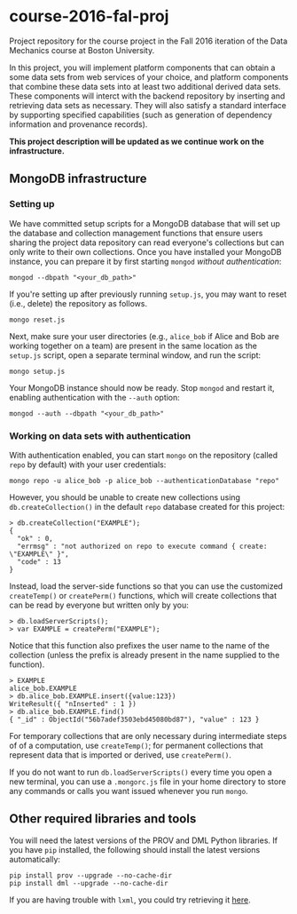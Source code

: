 # course-2016-fal-proj
Project repository for the course project in the Fall 2016 iteration of the Data Mechanics course at Boston University.

In this project, you will implement platform components that can obtain a some data sets from web services of your choice, and platform components that combine these data sets into at least two additional derived data sets. These components will interct with the backend repository by inserting and retrieving data sets as necessary. They will also satisfy a standard interface by supporting specified capabilities (such as generation of dependency information and provenance records).

**This project description will be updated as we continue work on the infrastructure.**

## MongoDB infrastructure

### Setting up

We have committed setup scripts for a MongoDB database that will set up the database and collection management functions that ensure users sharing the project data repository can read everyone's collections but can only write to their own collections. Once you have installed your MongoDB instance, you can prepare it by first starting `mongod` _without authentication_:
```
mongod --dbpath "<your_db_path>"
```
If you're setting up after previously running `setup.js`, you may want to reset (i.e., delete) the repository as follows.
```
mongo reset.js
```
Next, make sure your user directories (e.g., `alice_bob` if Alice and Bob are working together on a team) are present in the same location as the `setup.js` script, open a separate terminal window, and run the script:
```
mongo setup.js
```
Your MongoDB instance should now be ready. Stop `mongod` and restart it, enabling authentication with the `--auth` option:
```
mongod --auth --dbpath "<your_db_path>"
```

### Working on data sets with authentication

With authentication enabled, you can start `mongo` on the repository (called `repo` by default) with your user credentials:
```
mongo repo -u alice_bob -p alice_bob --authenticationDatabase "repo"
```
However, you should be unable to create new collections using `db.createCollection()` in the default `repo` database created for this project:
```
> db.createCollection("EXAMPLE");
{
  "ok" : 0,
  "errmsg" : "not authorized on repo to execute command { create: \"EXAMPLE\" }",
  "code" : 13
}
```
Instead, load the server-side functions so that you can use the customized `createTemp()` or `createPerm()` functions, which will create collections that can be read by everyone but written only by you:
```
> db.loadServerScripts();
> var EXAMPLE = createPerm("EXAMPLE");
```
Notice that this function also prefixes the user name to the name of the collection (unless the prefix is already present in the name supplied to the function).
```
> EXAMPLE
alice_bob.EXAMPLE
> db.alice_bob.EXAMPLE.insert({value:123})
WriteResult({ "nInserted" : 1 })
> db.alice_bob.EXAMPLE.find()
{ "_id" : ObjectId("56b7adef3503ebd45080bd87"), "value" : 123 }
```
For temporary collections that are only necessary during intermediate steps of of a computation, use `createTemp()`; for permanent collections that represent data that is imported or derived, use `createPerm()`.

If you do not want to run `db.loadServerScripts()` every time you open a new terminal, you can use a `.mongorc.js` file in your home directory to store any commands or calls you want issued whenever you run `mongo`.

## Other required libraries and tools

You will need the latest versions of the PROV and DML Python libraries. If you have `pip` installed, the following should install the latest versions automatically:
```
pip install prov --upgrade --no-cache-dir
pip install dml --upgrade --no-cache-dir
```
If you are having trouble with `lxml`, you could try retrieving it [here](http://www.lfd.uci.edu/~gohlke/pythonlibs/).

